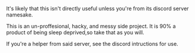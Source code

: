 It's likely that this isn't directly useful unless you're from its discord server namesake.

This is an un-proffesional, hacky, and messy side project.
It is 90% a product of being sleep deprived,so take that as you will.

If you're a helper from said server, see the discord intructions for use.
